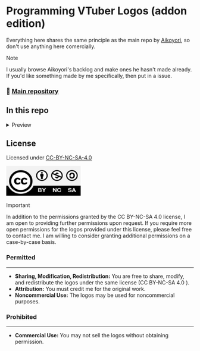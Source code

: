 # Programming VTuber Logos (addon edition)

Everything here shares the same principle as the main repo by [Aikoyori](https://github.com/Aikoyori), so don't use anything here comercially.

> [!NOTE]
> I usually browse Aikoyori's backlog and make ones he hasn't made already. If you'd like something made by me specifically, then put in a issue.

### 📕 [Main repository](https://github.com/Aikoyori/ProgrammingVTuberLogos)

## In this repo

<details>
  <summary>Preview</summary>

| Flat                                                        | Shadow                                                                       |
| ----------------------------------------------------------- | ---------------------------------------------------------------------------- |
| ![Determinant logo](/Determinant/V1/Determinant.png)        | ![Determinant logo](/Determinant/V1/Determinant-Shadow.png)                  |
| ![HITSZOpenAuto Logo](/HITSZOpenAuto/V1/HITSZOpenAuto.png)  | ![HITSZOpenAuto Logo](/HITSZOpenAuto/V1/HITSZOpenAuto-Shadow.png)            |
| ![Neovim Logo](/NeoVim/V2/NeoVim.png "Neovim Logo")         | ![Neovim Logo Shadow](/NeoVim/V2/NeoVim-Shadow.png "Neovim Logo Shadow")     |
| ![Nordvang logo](/NordvangFilms/V1/Nordvang.png)            | ![Nordvang logo](/NordvangFilms/V1/Nordvang-Shadow.png)                      |
|                       N/A                                   | ![PaperMC Logo](/PaperMC/V1/PaperMC.png)                                     |

</details>

## License

Licensed under [CC-BY-NC-SA-4.0](https://creativecommons.org/licenses/by-nc-sa/4.0/deed.en)

<img src="CC-BY-NC-SA-4.0.jpg" width="200" height="80" alt="CC-BY-NC-SA-4.0">

> [!IMPORTANT]
> In addition to the permissions granted by the CC BY-NC-SA 4.0 license, I am open to providing further permissions upon request. If you require more open permissions for the logos provided under this license, please feel free to contact me. I am willing to consider granting additional permissions on a case-by-case basis.

### Permitted

___

- **Sharing, Modification, Redistribution:** You are free to share, modify, and redistribute the logos under the same license (CC BY-NC-SA 4.0 ).
- **Attribution:** You must credit me for the original work.
- **Noncommercial Use:** The logos may be used for noncommercial purposes.

### Prohibited

___

- **Commercial Use:** You may not sell the logos without obtaining permission.
